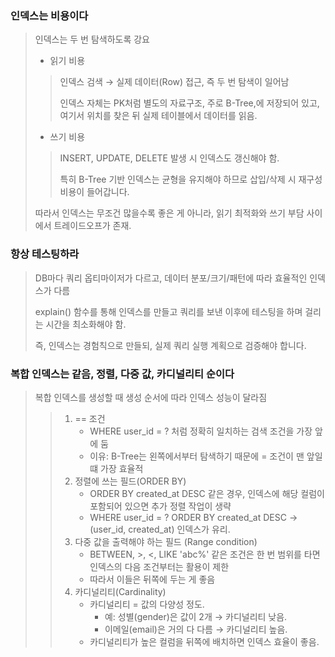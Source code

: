 ### 인덱스는 비용이다
> 인덱스는 두 번 탐색하도록 강요
> - 읽기 비용
> > 인덱스 검색 → 실제 데이터(Row) 접근, 즉 두 번 탐색이 일어남
> >
> > 인덱스 자체는 PK처럼 별도의 자료구조, 주로 B-Tree,에 저장되어 있고, 여기서 위치를 찾은 뒤 실제 테이블에서 데이터를 읽음.
> - 쓰기 비용
> > INSERT, UPDATE, DELETE 발생 시 인덱스도 갱신해야 함.
> >
> > 특히 B-Tree 기반 인덱스는 균형을 유지해야 하므로 삽입/삭제 시 재구성 비용이 들어갑니다.
> 
> 따라서 인덱스는 무조건 많을수록 좋은 게 아니라, 읽기 최적화와 쓰기 부담 사이에서 트레이드오프가 존재.

### 항상 테스팅하라
> DB마다 쿼리 옵티마이저가 다르고, 데이터 분포/크기/패턴에 따라 효율적인 인덱스가 다름
> 
> explain() 함수를 통해 인덱스를 만들고 쿼리를 보낸 이후에 테스팅을 하며 걸리는 시간을 최소화해야 함.
> 
> 즉, 인덱스는 경험칙으로 만들되, 실제 쿼리 실행 계획으로 검증해야 합니다.

### 복합 인덱스는 같음, 정렬, 다중 값, 카디널리티 순이다
> 복합 인덱스를 생성할 때 생성 순서에 따라 인덱스 성능이 달라짐
> > 1. == 조건
> >    - WHERE user_id = ? 처럼 정확히 일치하는 검색 조건을 가장 앞에 둠
> >    - 이유: B-Tree는 왼쪽에서부터 탐색하기 때문에 = 조건이 맨 앞일 떄 가장 효율적
> > 2. 정렬에 쓰는 필드(ORDER BY)
> >    - ORDER BY created_at DESC 같은 경우, 인덱스에 해당 컬럼이 포함되어 있으면 추가 정렬 작업이 생략
> >    - WHERE user_id = ? ORDER BY created_at DESC → (user_id, created_at) 인덱스가 유리.
> > 3. 다중 값을 출력해야 하는 필드 (Range condition)
> >    - BETWEEN, >, <, LIKE 'abc%' 같은 조건은 한 번 범위를 타면 인덱스의 다음 조건부터는 활용이 제한
> >    - 따라서 이들은 뒤쪽에 두는 게 좋음
> > 4. 카디널리티(Cardinality)
> >    - 카디널리티 = 값의 다양성 정도.
> >      - 예: 성별(gender)은 값이 2개 → 카디널리티 낮음.
> >      - 이메일(email)은 거의 다 다름 → 카디널리티 높음.
> >    - 카디널리티가 높은 컬럼을 뒤쪽에 배치하면 인덱스 효율이 좋음.